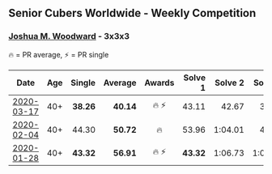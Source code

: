 ## Senior Cubers Worldwide - Weekly Competition
### [Joshua M. Woodward](../joshua_m_woodward.md) - 3x3x3

🔥 = PR average, ⚡ = PR single

| Date | Age | Single | Average | Awards | Solve 1 | Solve 2 | Solve 3 | Solve 4 | Solve 5 | Video |
| :--: | :--: | --: | --: | :--: | --: | --: | --: | --: | --: | :-- |
| [2020-03-17](../../results/333/2020-03-17.md) | 40+ | **38.26** | **40.14** | 🔥 ⚡ | 43.11 | 42.67 | 39.36 | **38.26** | 38.40 | [Link](https://www.facebook.com/events/280686576235146/permalink/281264172844053/) |
| [2020-02-04](../../results/333/2020-02-04.md) | 40+ | 44.30 | **50.72** | 🔥 | 53.96 | 1:04.01 | 44.30 | 53.65 | 44.56 | [Link](https://www.facebook.com/joshua.m.woodward.9/videos/10157593929510342/) |
| [2020-01-28](../../results/333/2020-01-28.md) | 40+ | **43.32** | **56.91** | 🔥 ⚡ | **43.32** | 1:06.73 | 1:00.69 | - | - | [Link](https://www.facebook.com/joshua.m.woodward.9/videos/10157583486955342/) |


<!-- Global site tag (gtag.js) - Google Analytics -->
<script async src="https://www.googletagmanager.com/gtag/js?id=UA-86348435-3"></script>
<script>window.dataLayer = window.dataLayer || []; function gtag() {dataLayer.push(arguments);} gtag('js', new Date()); gtag('config', 'UA-86348435-3');</script>
